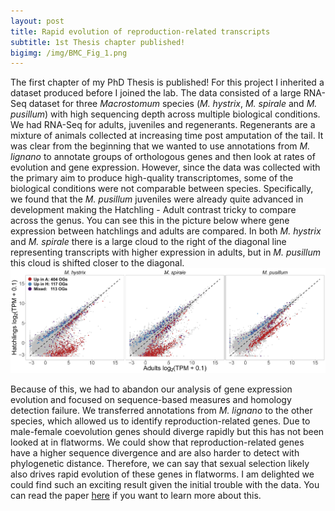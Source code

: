 ```yaml
---
layout: post
title: Rapid evolution of reproduction-related transcripts
subtitle: 1st Thesis chapter published!
bigimg: /img/BMC_Fig_1.png
---
```


The first chapter of my PhD Thesis is published! For this project I inherited a dataset produced before I joined the lab. 
The data consisted of a large RNA-Seq dataset for three *Macrostomum* species (*M. hystrix*, *M. spirale* and *M. pusillum*) with high sequencing depth across multiple biological conditions. We had RNA-Seq for adults, juveniles and regenerants. Regenerants are a mixture of animals collected at increasing time post amputation of the tail. It was clear from the beginning that we wanted to use annotations from *M. lignano* to annotate groups of orthologous genes and then look at rates of evolution and gene expression.
However, since the data was collected with the primary aim to produce high-quality transcriptomes, some of the biological conditions were not comparable between species. Specifically, we found that the *M. pusillum* juveniles were already quite advanced in development making the Hatchling - Adult contrast tricky to compare across the genus. You can see this in the picture below where gene expression between hatchlings and adults are compared. In both *M. hystrix* and *M. spirale* there is a large cloud to the right of the diagonal line representing transcripts with higher expression in adults, but in *M. pusillum* this cloud is shifted closer to the diagonal. 
![DE Hatchling vs Adults](/img/BMC_Fig_3_crop.png)

Because of this, we had to abandon our analysis of gene expression evolution and focused on sequence-based measures and homology detection failure. We transferred annotations from *M. lignano* to the other species, which allowed us to identify reproduction-related genes. Due to male-female coevolution genes should diverge rapidly but this has not been looked at in flatworms. We could show that reproduction-related genes have a higher sequence divergence and are also harder to detect with phylogenetic distance. 
Therefore, we can say that sexual selection likely also drives rapid evolution of these genes in flatworms. I am delighted we could find such an exciting result given the initial trouble with the data. You can read the paper [here](https://rdcu.be/b5tcA) if you want to learn more about this.




